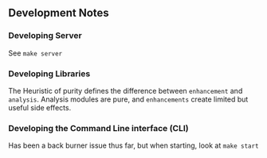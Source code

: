 ## Development Notes

### Developing Server

See `make server`

### Developing Libraries

The Heuristic of purity defines the difference between `enhancement` and
`analysis`. Analysis modules are pure, and `enhancements` create limited but
useful side effects.

### Developing the Command Line interface (CLI)

Has been a back burner issue thus far, but when starting, look at `make start`
